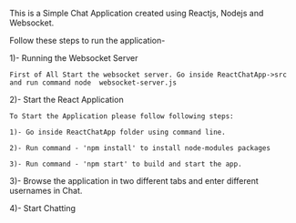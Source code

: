 This is a Simple Chat Application created using Reactjs, Nodejs and Websocket.

Follow these steps to run the application-

1)- Running the Websocket Server

    First of All Start the websocket server. Go inside ReactChatApp->src and run command node  websocket-server.js 

2)- Start the React Application

    To Start the Application please follow following steps:

    1)- Go inside ReactChatApp folder using command line.

    2)- Run command - 'npm install' to install node-modules packages

    3)- Run command - 'npm start' to build and start the app.

3)- Browse the application in two different tabs and enter different usernames in Chat. 

4)- Start Chatting